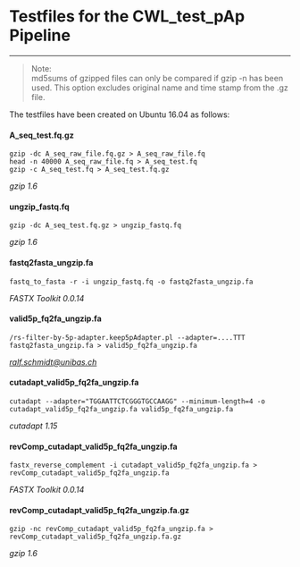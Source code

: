 # Testfiles for the CWL_test_pAp Pipeline
***
> Note:  
 md5sums of gzipped files can only be compared if gzip -n has been used. This option excludes original name and time stamp from the .gz file.

The testfiles have been created on Ubuntu 16.04 as follows:

#### A_seq_test.fq.gz
```
gzip -dc A_seq_raw_file.fq.gz > A_seq_raw_file.fq
head -n 40000 A_seq_raw_file.fq > A_seq_test.fq
gzip -c A_seq_test.fq > A_seq_test.fq.gz
```
*gzip 1.6*

#### ungzip_fastq.fq
`gzip -dc A_seq_test.fq.gz > ungzip_fastq.fq`

*gzip 1.6*

#### fastq2fasta_ungzip.fa
`fastq_to_fasta -r -i ungzip_fastq.fq -o fastq2fasta_ungzip.fa `

*FASTX Toolkit 0.0.14*

#### valid5p_fq2fa_ungzip.fa
`/rs-filter-by-5p-adapter.keep5pAdapter.pl --adapter=....TTT fastq2fasta_ungzip.fa > valid5p_fq2fa_ungzip.fa`

*ralf.schmidt@unibas.ch*

#### cutadapt_valid5p_fq2fa_ungzip.fa
`cutadapt --adapter="TGGAATTCTCGGGTGCCAAGG" --minimum-length=4 -o cutadapt_valid5p_fq2fa_ungzip.fa valid5p_fq2fa_ungzip.fa`

*cutadapt 1.15*

#### revComp_cutadapt_valid5p_fq2fa_ungzip.fa
`fastx_reverse_complement -i cutadapt_valid5p_fq2fa_ungzip.fa > revComp_cutadapt_valid5p_fq2fa_ungzip.fa`

*FASTX Toolkit 0.0.14*

#### revComp_cutadapt_valid5p_fq2fa_ungzip.fa.gz
`gzip -nc revComp_cutadapt_valid5p_fq2fa_ungzip.fa > revComp_cutadapt_valid5p_fq2fa_ungzip.fa.gz`

*gzip 1.6*
